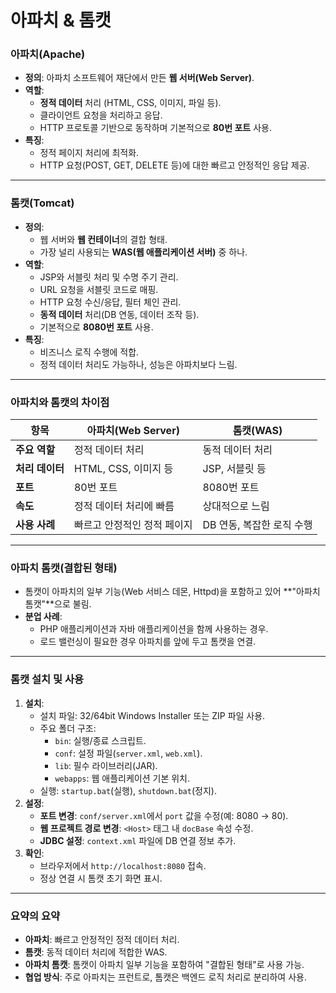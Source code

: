 # 아파치 & 톰캣

### **아파치(Apache)**

- **정의**: 아파치 소프트웨어 재단에서 만든 **웹 서버(Web Server)**.
- **역할**:
    - **정적 데이터** 처리 (HTML, CSS, 이미지, 파일 등).
    - 클라이언트 요청을 처리하고 응답.
    - HTTP 프로토콜 기반으로 동작하며 기본적으로 **80번 포트** 사용.
- **특징**:
    - 정적 페이지 처리에 최적화.
    - HTTP 요청(POST, GET, DELETE 등)에 대한 빠르고 안정적인 응답 제공.

---

### **톰캣(Tomcat)**

- **정의**:
    - 웹 서버와 **웹 컨테이너**의 결합 형태.
    - 가장 널리 사용되는 **WAS(웹 애플리케이션 서버)** 중 하나.
- **역할**:
    - JSP와 서블릿 처리 및 수명 주기 관리.
    - URL 요청을 서블릿 코드로 매핑.
    - HTTP 요청 수신/응답, 필터 체인 관리.
    - **동적 데이터** 처리(DB 연동, 데이터 조작 등).
    - 기본적으로 **8080번 포트** 사용.
- **특징**:
    - 비즈니스 로직 수행에 적합.
    - 정적 데이터 처리도 가능하나, 성능은 아파치보다 느림.

---

### **아파치와 톰캣의 차이점**

| **항목** | **아파치(Web Server)** | **톰캣(WAS)** |
| --- | --- | --- |
| **주요 역할** | 정적 데이터 처리 | 동적 데이터 처리 |
| **처리 데이터** | HTML, CSS, 이미지 등 | JSP, 서블릿 등 |
| **포트** | 80번 포트 | 8080번 포트 |
| **속도** | 정적 데이터 처리에 빠름 | 상대적으로 느림 |
| **사용 사례** | 빠르고 안정적인 정적 페이지 | DB 연동, 복잡한 로직 수행 |

---

### **아파치 톰캣(결합된 형태)**

- 톰캣이 아파치의 일부 기능(Web 서비스 데몬, Httpd)을 포함하고 있어 **"아파치 톰캣"**으로 불림.
- **분업 사례**:
    - PHP 애플리케이션과 자바 애플리케이션을 함께 사용하는 경우.
    - 로드 밸런싱이 필요한 경우 아파치를 앞에 두고 톰캣을 연결.

---

### **톰캣 설치 및 사용**

1. **설치**:
    - 설치 파일: 32/64bit Windows Installer 또는 ZIP 파일 사용.
    - 주요 폴더 구조:
        - `bin`: 실행/종료 스크립트.
        - `conf`: 설정 파일(`server.xml`, `web.xml`).
        - `lib`: 필수 라이브러리(JAR).
        - `webapps`: 웹 애플리케이션 기본 위치.
    - 실행: `startup.bat`(실행), `shutdown.bat`(정지).
2. **설정**:
    - **포트 변경**: `conf/server.xml`에서 `port` 값을 수정(예: 8080 → 80).
    - **웹 프로젝트 경로 변경**: `<Host>` 태그 내 `docBase` 속성 수정.
    - **JDBC 설정**: `context.xml` 파일에 DB 연결 정보 추가.
3. **확인**:
    - 브라우저에서 `http://localhost:8080` 접속.
    - 정상 연결 시 톰캣 초기 화면 표시.

---

### **요약의 요약**

- **아파치**: 빠르고 안정적인 정적 데이터 처리.
- **톰캣**: 동적 데이터 처리에 적합한 WAS.
- **아파치 톰캣**: 톰캣이 아파치 일부 기능을 포함하여 "결합된 형태"로 사용 가능.
- **협업 방식**: 주로 아파치는 프런트로, 톰캣은 백엔드 로직 처리로 분리하여 사용.
